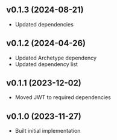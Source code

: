 ## v0.1.3 (2024-08-21)
* Updated dependencies

## v0.1.2 (2024-04-26)
* Updated Archetype dependency
* Updated dependency list

## v0.1.1 (2023-12-02)
* Moved JWT to required dependencies

## v0.1.0 (2023-11-27)
* Built initial implementation
